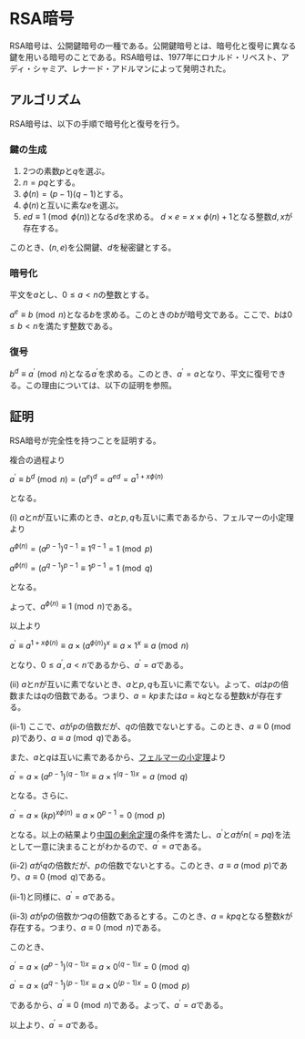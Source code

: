 # RSA暗号

RSA暗号は、公開鍵暗号の一種である。公開鍵暗号とは、暗号化と復号に異なる鍵を用いる暗号のことである。RSA暗号は、1977年にロナルド・リベスト、アディ・シャミア、レナード・アドルマンによって発明された。

## アルゴリズム

RSA暗号は、以下の手順で暗号化と復号を行う。

### 鍵の生成

1. 2つの素数$p$と$q$を選ぶ。
2. $n=pq$とする。
3. $\phi(n)=(p-1)(q-1)$とする。
4. $\phi(n)$と互いに素な$e$を選ぶ。
5. $ed\equiv 1\pmod{\phi(n)}$となる$d$を求める。
$d\times e = x\times \phi(n) + 1$となる整数$d,x$が存在する。

このとき、$(n,e)$を公開鍵、$d$を秘密鍵とする。

### 暗号化

平文を$a$とし、$0\leq a<n$の整数とする。

$a^e\equiv b\pmod{n}$となる$b$を求める。このときの$b$が暗号文である。ここで、$b$は$0\leq b<n$を満たす整数である。

### 復号

$b^d\equiv a^{\prime}\pmod{n}$となる$a^{\prime}$を求める。このとき、$a^{\prime}=a$となり、平文に復号できる。この理由については、以下の証明を参照。

## 証明

RSA暗号が完全性を持つことを証明する。

複合の過程より

$a^{\prime}\equiv b^d \pmod{n} = (a^e)^d = a^{ed} = a^{1+x\phi(n)}$

となる。

(i) $a$と$n$が互いに素のとき、$a$と$p,q$も互いに素であるから、フェルマーの小定理より

$a^{\phi(n)} = (a^{p-1})^{q-1}\equiv 1^{q-1} = 1\pmod{p}$

$a^{\phi(n)} = (a^{q-1})^{p-1}\equiv 1^{p-1} = 1\pmod{q}$

となる。

よって、$a^{\phi(n)}\equiv 1\pmod{n}$である。

以上より

$a^{\prime}\equiv a^{1+x\phi(n)}\equiv a\times (a^{\phi(n)})^x\equiv a\times 1^x\equiv a\pmod{n}$

となり、$0 \leq a^{\prime}, a < n$であるから、$a^{\prime}=a$である。

(ii) $a$と$n$が互いに素でないとき、$a$と$p,q$も互いに素でない。よって、$a$は$p$の倍数または$q$の倍数である。つまり、$a = kp$または$a = kq$となる整数$k$が存在する。

(ii-1) ここで、$a$が$p$の倍数だが、$q$の倍数でないとする。このとき、$a\equiv 0\pmod{p}$であり、$a\equiv a\pmod{q}$である。

また、$a$と$q$は互いに素であるから、[フェルマーの小定理](https://ja.wikipedia.org/wiki/フェルマーの小定理)より

$a^{\prime} = a\times (a^{p-1})^{(q-1)x}\equiv a\times 1^{(q-1)x} = a\pmod{q}$

となる。さらに、

$a^{\prime} = a\times (kp)^{x\phi(n)}\equiv a\times 0^{p-1} = 0\pmod{p}$

となる。以上の結果より[中国の剰余定理](https://ja.wikipedia.org/wiki/中国の剰余定理)の条件を満たし、$a^{\prime}$と$a$が$n(=pq)$を法として一意に決まることがわかるので、$a^{\prime}=a$である。

(ii-2) $a$が$q$の倍数だが、$p$の倍数でないとする。このとき、$a\equiv a\pmod{p}$であり、$a\equiv 0\pmod{q}$である。

(ii-1)と同様に、$a^{\prime}=a$である。

(ii-3) $a$が$p$の倍数かつ$q$の倍数であるとする。このとき、$a=kpq$となる整数$k$が存在する。つまり、$a\equiv 0\pmod{n}$である。

このとき、

$a^{\prime} = a\times (a^{p-1})^{(q-1)x}\equiv a\times 0^{(q-1)x} = 0\pmod{q}$

$a^{\prime} = a\times (a^{q-1})^{(p-1)x}\equiv a\times 0^{(p-1)x} = 0\pmod{p}$

であるから、$a^{\prime}\equiv 0\pmod{n}$である。よって、$a^{\prime}=a$である。

以上より、$a^{\prime}=a$である。
